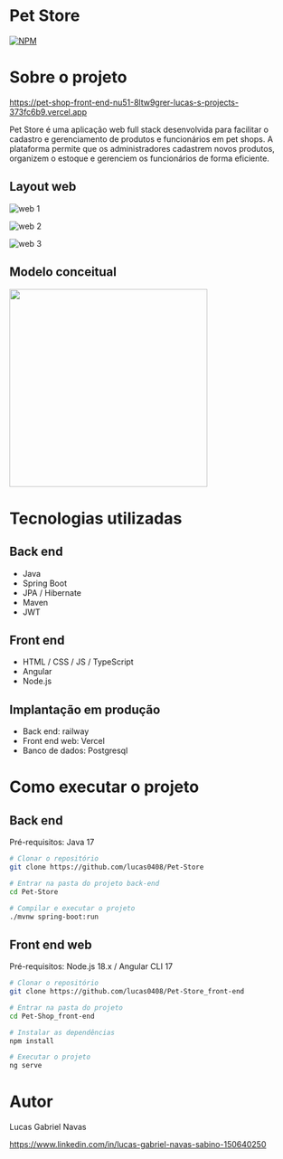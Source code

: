 # Pet Store
[![NPM](https://img.shields.io/npm/l/react)](https://github.com/lucas0408/Pet-Store/blob/main/LICENSE) 

# Sobre o projeto

https://pet-shop-front-end-nu51-8ltw9grer-lucas-s-projects-373fc6b9.vercel.app

Pet Store é uma aplicação web full stack desenvolvida para facilitar o cadastro e gerenciamento de produtos e funcionários em pet shops. A plataforma permite que os administradores cadastrem novos produtos, organizem o estoque e gerenciem os funcionários de forma eficiente.

## Layout web
![web 1](https://github.com/user-attachments/assets/a265b082-f884-4747-a24c-a8e9249aa57a)

![web 2](https://github.com/user-attachments/assets/4f0166ab-4f89-4296-b466-ee0a37ec5cef)

![web 3](https://github.com/user-attachments/assets/5979ea22-6ed1-4ed3-8938-62dd9d25c1d1)

## Modelo conceitual
<img src="https://github.com/user-attachments/assets/71e564cd-0543-4d72-8ca5-dc85b44969bd" width="350">

# Tecnologias utilizadas
## Back end
- Java
- Spring Boot
- JPA / Hibernate
- Maven
- JWT
## Front end
- HTML / CSS / JS / TypeScript
- Angular
- Node.js
## Implantação em produção
- Back end: railway
- Front end web: Vercel
- Banco de dados: Postgresql

# Como executar o projeto

## Back end
Pré-requisitos: Java 17

```bash
# Clonar o repositório
git clone https://github.com/lucas0408/Pet-Store

# Entrar na pasta do projeto back-end
cd Pet-Store

# Compilar e executar o projeto
./mvnw spring-boot:run
```

## Front end web
Pré-requisitos: Node.js 18.x / Angular CLI 17

```bash
# Clonar o repositório
git clone https://github.com/lucas0408/Pet-Store_front-end

# Entrar na pasta do projeto
cd Pet-Shop_front-end

# Instalar as dependências
npm install

# Executar o projeto
ng serve
```

# Autor

Lucas Gabriel Navas

https://www.linkedin.com/in/lucas-gabriel-navas-sabino-150640250
